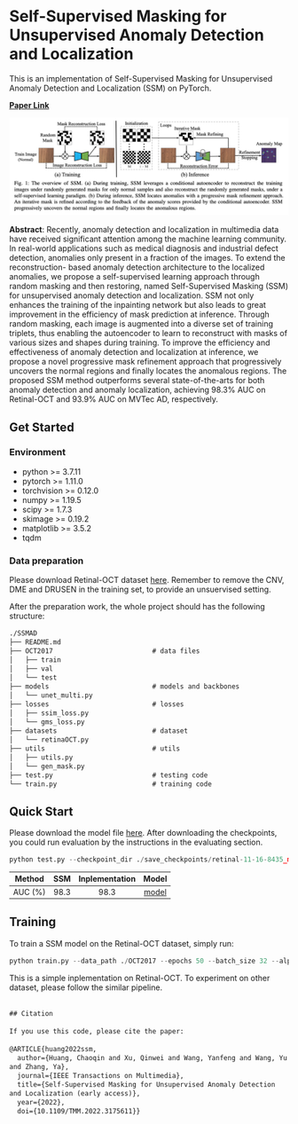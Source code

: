 # Self-Supervised Masking for Unsupervised Anomaly Detection and Localization

This is an implementation of Self-Supervised Masking for Unsupervised Anomaly Detection and Localization (SSM) on PyTorch.

**[Paper Link](https://ieeexplore.ieee.org/document/9779083)**  

![avatar](figures/SSM.jpg)

**Abstract**: Recently, anomaly detection and localization in multimedia data have received significant attention among the machine learning community. In real-world applications such as medical diagnosis and industrial defect detection, anomalies only present in a fraction of the images. To extend the reconstruction- based anomaly detection architecture to the localized anomalies, we propose a self-supervised learning approach through random masking and then restoring, named Self-Supervised Masking (SSM) for unsupervised anomaly detection and localization. SSM not only enhances the training of the inpainting network but also leads to great improvement in the efficiency of mask prediction at inference. Through random masking, each image is augmented into a diverse set of training triplets, thus enabling the autoencoder to learn to reconstruct with masks of various sizes and shapes during training. To improve the efficiency and effectiveness of anomaly detection and localization at inference, we propose a novel progressive mask refinement approach that progressively uncovers the normal regions and finally locates the anomalous regions. The proposed SSM method outperforms several state-of-the-arts for both anomaly detection and anomaly localization, achieving 98.3% AUC on Retinal-OCT and 93.9% AUC on MVTec AD, respectively.

## Get Started

### Environment
- python >= 3.7.11
- pytorch >= 1.11.0
- torchvision >= 0.12.0
- numpy >= 1.19.5
- scipy >= 1.7.3
- skimage >= 0.19.2
- matplotlib >= 3.5.2
- tqdm

### Data preparation

Please download Retinal-OCT dataset [here](https://www.kaggle.com/paultimothymooney/kermany2018). Remember to remove the CNV, DME and DRUSEN in the training set, to provide an unsuervised setting.

After the preparation work, the whole project should has the following structure:

```
./SSMAD
├── README.md
├── OCT2017                         # data files
│   ├── train
│   ├── val                  
│   └── test
├── models                          # models and backbones
│   └── unet_multi.py
├── losses                          # losses
│   ├── ssim_loss.py
│   └── gms_loss.py   
├── datasets                        # dataset                      
│   └── retinaOCT.py
├── utils                           # utils
│   ├── utils.py
│   └── gen_mask.py
├── test.py                         # testing code
└── train.py                        # training code
```
## Quick Start
Please download the model file [here](https://drive.google.com/file/d/1K0gKQbx5fhOUI3_eXM59_l6ESd9L_NJe/view?usp=sharing).
After downloading the checkpoints, you could run evaluation by the instructions in the evaluating section.

```python
python test.py --checkpoint_dir ./save_checkpoints/retinal-11-16-8435_model.pt
```

Method     |   SSM   |  Inplementation  | Model | 
-------- |:-------:|:----------------:|:-------:
AUC (%)  |  98.3   |       98.3       | [model](https://drive.google.com/file/d/1K0gKQbx5fhOUI3_eXM59_l6ESd9L_NJe/view?usp=sharing)

## Training

To train a SSM model on the Retinal-OCT dataset, simply run:

```python
python train.py --data_path ./OCT2017 --epochs 50 --batch_size 32 --alpha 1.0 --belta 1.0 --gamma 1.0 --lr 0.0001
```

This is a simple inplementation on Retinal-OCT. To experiment on other dataset, please follow the similar pipeline.

```

## Citation

If you use this code, please cite the paper:

@ARTICLE{huang2022ssm,
  author={Huang, Chaoqin and Xu, Qinwei and Wang, Yanfeng and Wang, Yu and Zhang, Ya},
  journal={IEEE Transactions on Multimedia}, 
  title={Self-Supervised Masking for Unsupervised Anomaly Detection and Localization (early access)}, 
  year={2022},
  doi={10.1109/TMM.2022.3175611}}
```

